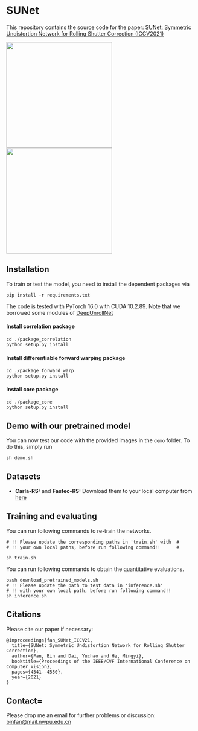 # SUNet

This repository contains the source code for the paper: [SUNet: Symmetric Undistortion Network for Rolling Shutter Correction (ICCV2021)](http://openaccess.thecvf.com/content/ICCV2021/papers/Fan_SUNet_Symmetric_Undistortion_Network_for_Rolling_Shutter_Correction_ICCV_2021_paper.pdf)

<img src="result_demo/rs.gif" height="280px"/> <img src="result_demo/our.gif" height="280px"/>

## Installation
To train or test the model, you need to install the dependent packages via
```
pip install -r requirements.txt
```
The code is tested with PyTorch 16.0 with CUDA 10.2.89. 
Note that we borrowed some modules of [DeepUnrollNet](https://github.com/ethliup/DeepUnrollNet)

#### Install correlation package
```
cd ./package_correlation
python setup.py install
```

#### Install differentiable forward warping package
```
cd ./package_forward_warp
python setup.py install
```

#### Install core package
```
cd ./package_core
python setup.py install
```

## Demo with our pretrained model
You can now test our code with the provided images in the `demo` folder.
To do this, simply run
```
sh demo.sh
```

## Datasets
- **Carla-RS:** and **Fastec-RS:** Download them to your local computer from [here](https://github.com/ethliup/DeepUnrollNet)

## Training and evaluating
You can run following commands to re-train the networks.
```
# !! Please update the corresponding paths in 'train.sh' with  #
# !! your own local paths, before run following command!!      #

sh train.sh
```

You can run following commands to obtain the quantitative evaluations.
```
bash download_pretrained_models.sh
# !! Please update the path to test data in 'inference.sh'
# !! with your own local path, before run following command!!
sh inference.sh
```

## Citations
Please cite our paper if necessary:
```
@inproceedings{fan_SUNet_ICCV21,
  title={SUNet: Symmetric Undistortion Network for Rolling Shutter Correction},
  author={Fan, Bin and Dai, Yuchao and He, Mingyi},
  booktitle={Proceedings of the IEEE/CVF International Conference on Computer Vision},
  pages={4541--4550},
  year={2021}
}
```

## Contact=
Please drop me an email for further problems or discussion: binfan@mail.nwpu.edu.cn
